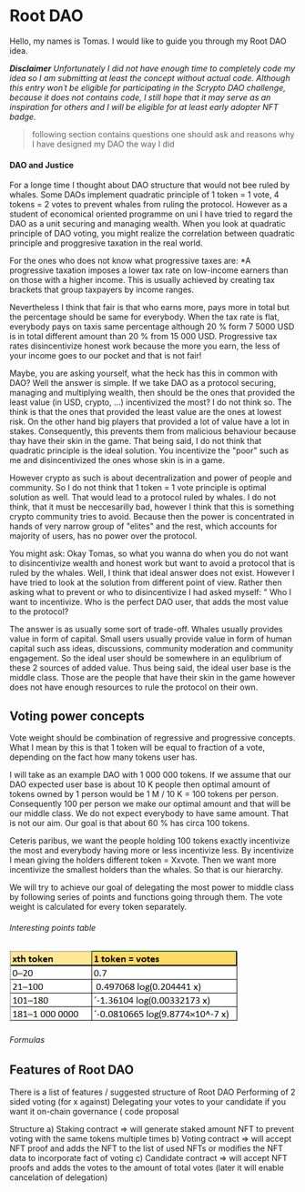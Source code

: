 # Root DAO

Hello, my names is Tomas. I would like to guide you through my Root DAO idea.

**_Disclaimer_**
*Unfortunately I did not have enough time to completely code my idea so I am submitting at least the concept without actual code.
Although this entry won´t be eligible for participating in the Scrypto DAO challenge, because it does not contains code, I still hope that it may serve as an inspiration for others and I will be eligible for at least early adopter NFT badge.*

> following section contains questions one should ask and reasons why I have designed my DAO the way I did
#### DAO and Justice

For a longe time I thought about DAO structure that would not bee ruled by whales.
Some DAOs implement quadratic principle of 1 token = 1 vote, 4 tokens = 2 votes to prevent whales from ruling the protocol.
However as a student of economical oriented programme on uni I have tried to regard the DAO as a unit securing and managing wealth.
When you look at quadratic principle of DAO voting, you might realize the correlation between quadratic principle and proggresive taxation in the real world.

For the ones who does not know what progressive taxes are:
*A progressive taxation imposes a lower tax rate on low-income earners than on those with a higher income. This is usually achieved by creating tax brackets that group taxpayers by income ranges. 


Nevertheless I think that fair is that who earns more, pays more in total but the percentage should be same for everybody.
When the tax rate is flat, everybody pays on taxis same percentage although 20 % form 7 5000 USD is in total different amount than 20 % from 15 000 USD.
Progressive tax rates disincentivize honest work because the more you earn, the less of your income goes to our pocket and that is not fair! 

Maybe, you are asking yourself, what the heck has this in common with DAO? Well the answer is simple. If we take DAO as a protocol securing, managing and multiplying wealth, then should be the ones that provided the least value (in USD, crypto, ...) incentivized the most? I do not think so. The think is that the ones that provided the least value are the ones at lowest risk. On the other hand big players that provided a lot of value have a lot in stakes. Consequently, this prevents them from malicious behaviour because thay have their skin in the game. That being said, I do not think that quadratic principle is the ideal solution. You incentivize the "poor" such as me and disincentivized the ones whose skin is in a game. 

However crypto as such is about decentralization and power of people and community. So I do not think that 1 token = 1 vote principle is optimal solution as well. That would lead to a protocol ruled by whales. I do not think, that it must be neccesarilly bad, however I think that this is something crypto community tries to avoid. Because then the power is concentrated in hands of very narrow group of "elites" and the rest, which accounts for majority of users, has no power over the protocol.

You might ask: Okay Tomas, so what you wanna do when you do not want to disincentivize wealth and honest work but want to avoid a protocol that is ruled by the whales.
Well, I think that ideal answer does not exist. However I have tried to look at the solution from different point of view. Rather then asking what to prevent or who to disincentivize I had asked myself: " Who I want to incentivize. Who is the perfect DAO user, that adds the most value to the protocol?

The answer is as usually some sort of trade-off. Whales usually provides value in form of capital. Small users usually provide value in form of human capital such ass ideas, discussions, community moderation and community engagement. So the ideal user should be somewhere in an equlibrium of these 2 sources of added value. Thus being said, the ideal user base is the middle class. Those are the people that have their skin in the game however does not have enough resources to rule the protocol on their own.

## Voting power concepts
Vote weight should be combination of regressive and progressive concepts. What I mean by this is that 1 token will be equal to fraction of a vote, depending on the fact how many tokens user has. 

I will take as an example DAO with 1 000 000 tokens. If we assume that our DAO expected user base is about 10 K people then optimal amount of tokens owned by 1 person would be 1 M / 10 K = 100 tokens per person. Consequently 100 per person we make our optimal amount and that will be our middle class. We do  not expect everybody to have same amount. That is not our aim. Our goal is that about 60 % has circa 100 tokens.

Ceteris paribus, we want the people holding 100 tokens exactly incentivize the most and everybody having more or less incentivize less. By incentivize I mean giving the holders different token = Xxvote. Then we want more incentivize the smallest holders than the whales. So that is our hierarchy.

We will try to achieve our goal of delegating the most power to middle class by following series of points and functions going through them.
The vote weight is calculated for every token separately.

###### Interesting points table
<img src="https://github.com/tomashla/root_dao/blob/main/funkce.PNG" alt="Table of interesting points" title="Table of interesting points">

###### Formulas


## Features of Root DAO
There is a list of features / suggested structure of Root DAO
Performing of 2 sided voting (for x against)
Delegating your votes to your candidate if you want it
on-chain governance ( code proposal 


Structure
a) Staking contract => will generate staked amount NFT to prevent voting with the same tokens multiple times
b) Voting contract => will accept NFT proof and adds the NFT to the list of used NFTs or modifies the NFT data to incorporate fact of voting
c) Candidate contract => will accept NFT proofs and adds the votes to the amount of total votes (later it will enable cancelation of delegation)



